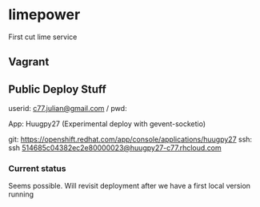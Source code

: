 limepower
=========

First cut lime service

## Vagrant

## Public Deploy Stuff

userid: c77.julian@gmail.com / pwd: <ask julian>

App: Huugpy27 (Experimental deploy with gevent-socketio)

git: https://openshift.redhat.com/app/console/applications/huugpy27
ssh: ssh 514685c04382ec2e80000023@huugpy27-c77.rhcloud.com

### Current status

Seems possible. Will revisit deployment after we have a first local version running

